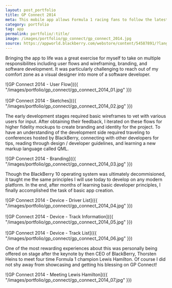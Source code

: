 ```yaml
---
layout: post_portfolio
title: GP Connect 2014
meta: This mobile app allows Formula 1 racing fans to follow the latest news and statistics for their favorite teams and drivers.
category: portfolio
tag: app
permalink: portfolio/:title/
image: /images/portfolio/gp_connect/gp_connect_2014.jpg
source: https://appworld.blackberry.com/webstore/content/54587891/?lang=en&countrycode=US
---
```


Bringing the app to life was a great exercise for myself to take on multiple responsibilites including user flows and wireframing, branding, and software development. It was particularly challenging to reach out of my comfort zone as a visual designer into more of a software developer.

![GP Connect 2014 - User Flow]({{ "/images/portfolio/gp_connect/gp_connect_2014_01.jpg" }})
<br><br>
![GP Connect 2014 - Sketches]({{ "/images/portfolio/gp_connect/gp_connect_2014_02.jpg" }})

The early development stages required basic wireframes to vet with various users for input. After obtaining their feedback, I iterated on these flows for higher fidelity mockups to create branding and identity for the project. To have an understanding of the development side required traveling to conferences hosted by BlackBerry, connecting with other developers for tips, reading through design / developer guidelines, and learning a new markup language called QML.

![GP Connect 2014 - Branding]({{ "/images/portfolio/gp_connect/gp_connect_2014_03.jpg" }})

Though the BlackBerry 10 operating system was ultimately decommisioned, it taught me the same principles I will use today to develop on any modern platform. In the end, after months of learning basic developer principles, I finally accomplished the task of basic app creation.

![GP Connect 2014 - Device - Driver List]({{ "/images/portfolio/gp_connect/gp_connect_2014_04.jpg" }})
<br><br>
![GP Connect 2014 - Device - Track Information]({{ "/images/portfolio/gp_connect/gp_connect_2014_05.jpg" }})
<br><br>
![GP Connect 2014 - Device - Track List]({{ "/images/portfolio/gp_connect/gp_connect_2014_06.jpg" }})

One of the most rewarding experiences about this was personally being offered on stage after the keynote by then CEO of BlackBerry, Thorsten Heins to meet four time Formula 1 champion Lewis Hamilton. Of course I did not shy away from showcasing and getting his blessing on GP Connect!

![GP Connect 2014 - Meeting Lewis Hamilton]({{ "/images/portfolio/gp_connect/gp_connect_2014_07.jpg" }})